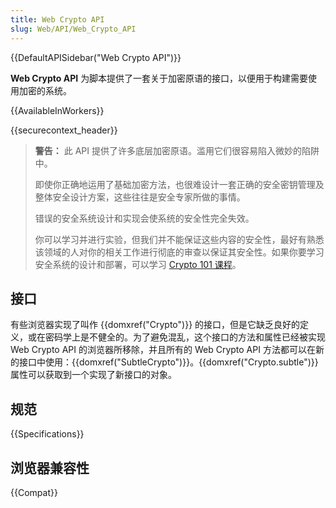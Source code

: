 ```yaml
---
title: Web Crypto API
slug: Web/API/Web_Crypto_API
---
```


{{DefaultAPISidebar("Web Crypto API")}}

**Web Crypto API** 为脚本提供了一套关于加密原语的接口，以便用于构建需要使用加密的系统。

{{AvailableInWorkers}}

{{securecontext_header}}

> **警告：** 此 API 提供了许多底层加密原语。滥用它们很容易陷入微妙的陷阱中。
>
> 即使你正确地运用了基础加密方法，也很难设计一套正确的安全密钥管理及整体安全设计方案，这些往往是安全专家所做的事情。
>
> 错误的安全系统设计和实现会使系统的安全性完全失效。
>
> 你可以学习并进行实验，但我们并不能保证这些内容的安全性，最好有熟悉该领域的人对你的相关工作进行彻底的审查以保证其安全性。如果你要学习安全系统的设计和部署，可以学习 [Crypto 101 课程](https://www.crypto101.io/)。

## 接口

有些浏览器实现了叫作 {{domxref("Crypto")}} 的接口，但是它缺乏良好的定义，或在密码学上是不健全的。为了避免混乱，这个接口的方法和属性已经被实现 Web Crypto API 的浏览器所移除，并且所有的 Web Crypto API 方法都可以在新的接口中使用：{{domxref("SubtleCrypto")}}。{{domxref("Crypto.subtle")}} 属性可以获取到一个实现了新接口的对象。

## 规范

{{Specifications}}

## 浏览器兼容性

{{Compat}}
